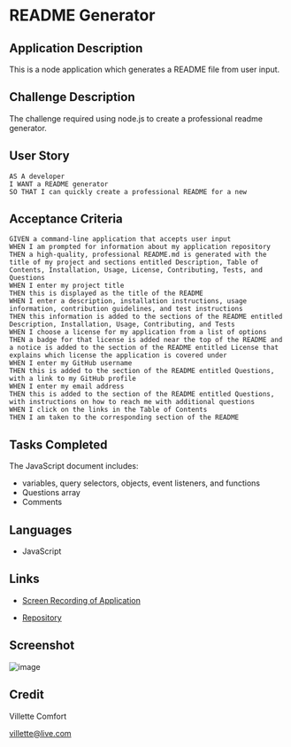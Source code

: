 # README Generator

## Application Description
This is a node application which generates a README file from user input.

## Challenge Description
The challenge required using node.js to create a professional readme generator.

## User Story

```
AS A developer
I WANT a README generator
SO THAT I can quickly create a professional README for a new 
```

## Acceptance Criteria

```
GIVEN a command-line application that accepts user input
WHEN I am prompted for information about my application repository
THEN a high-quality, professional README.md is generated with the title of my project and sections entitled Description, Table of Contents, Installation, Usage, License, Contributing, Tests, and Questions
WHEN I enter my project title
THEN this is displayed as the title of the README
WHEN I enter a description, installation instructions, usage information, contribution guidelines, and test instructions
THEN this information is added to the sections of the README entitled Description, Installation, Usage, Contributing, and Tests
WHEN I choose a license for my application from a list of options
THEN a badge for that license is added near the top of the README and a notice is added to the section of the README entitled License that explains which license the application is covered under
WHEN I enter my GitHub username
THEN this is added to the section of the README entitled Questions, with a link to my GitHub profile
WHEN I enter my email address
THEN this is added to the section of the README entitled Questions, with instructions on how to reach me with additional questions
WHEN I click on the links in the Table of Contents
THEN I am taken to the corresponding section of the README
```

## Tasks Completed
The JavaScript document includes:
* variables, query selectors, objects, event listeners, and functions
* Questions array 
* Comments

## Languages
- JavaScript

## Links
* [Screen Recording of Application](https://link/)

* [Repository](https://github.com/villettec/M9C-Readme_Generator)

## Screenshot
![image](./assets/images/readme-screenshot.png)

## Credit
Villette Comfort

villette@live.com